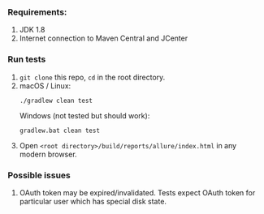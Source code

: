 ### Requirements:
1. JDK 1.8
2. Internet connection to Maven Central and JCenter

### Run tests
1. `git clone` this repo, `cd` in the root directory.
2. macOS / Linux:
    ```
    ./gradlew clean test
    ```
    Windows (not tested but should work):
    ```
    gradlew.bat clean test
    ```
3. Open `<root directory>/build/reports/allure/index.html` in any modern browser.

### Possible issues
1. OAuth token may be expired/invalidated. Tests expect OAuth token for particular user which has special disk state.